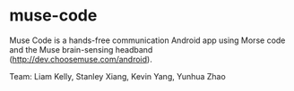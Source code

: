 # muse-code

Muse Code is a hands-free communication Android app using Morse code and the Muse brain-sensing headband (http://dev.choosemuse.com/android).

Team: Liam Kelly, Stanley Xiang, Kevin Yang, Yunhua Zhao
